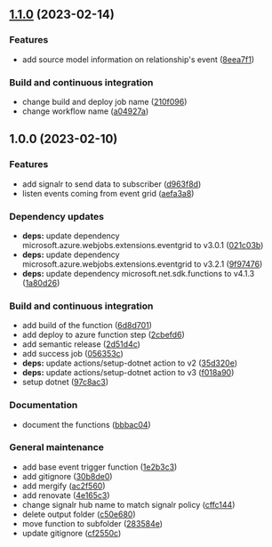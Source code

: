 ## [1.1.0](https://github.com/SmartOperatingBlock/digitaltwins-event-endpoint/compare/1.0.0...1.1.0) (2023-02-14)


### Features

* add source model information on relationship's event ([8eea7f1](https://github.com/SmartOperatingBlock/digitaltwins-event-endpoint/commit/8eea7f1e0c4c000469d0f3dda8dac6214e9864e5))


### Build and continuous integration

* change build and deploy job name ([210f096](https://github.com/SmartOperatingBlock/digitaltwins-event-endpoint/commit/210f09664173824e53aacd3bbda13a0ab713c74b))
* change workflow name ([a04927a](https://github.com/SmartOperatingBlock/digitaltwins-event-endpoint/commit/a04927a7524cdc5a7569edeb8b325484a429d6c2))

## 1.0.0 (2023-02-10)


### Features

* add signalr to send data to subscriber ([d963f8d](https://github.com/SmartOperatingBlock/digitaltwins-event-endpoint/commit/d963f8dfa650c91f212d93633eb990c144d42971))
* listen events coming from event grid ([aefa3a8](https://github.com/SmartOperatingBlock/digitaltwins-event-endpoint/commit/aefa3a8e20b99d378963d8e201730eeb7a0dd893))


### Dependency updates

* **deps:** update dependency microsoft.azure.webjobs.extensions.eventgrid to v3.0.1 ([021c03b](https://github.com/SmartOperatingBlock/digitaltwins-event-endpoint/commit/021c03b80da08b49ca75cabed62cccd35104a4c7))
* **deps:** update dependency microsoft.azure.webjobs.extensions.eventgrid to v3.2.1 ([9f97476](https://github.com/SmartOperatingBlock/digitaltwins-event-endpoint/commit/9f9747642b968c116e98ad9f2d5da7141a2c6429))
* **deps:** update dependency microsoft.net.sdk.functions to v4.1.3 ([1a80d26](https://github.com/SmartOperatingBlock/digitaltwins-event-endpoint/commit/1a80d26295589b01cf42ae1c4503ee1b49461fea))


### Build and continuous integration

* add build of the function ([6d8d701](https://github.com/SmartOperatingBlock/digitaltwins-event-endpoint/commit/6d8d7016306eeef79d9b75441ea93ad8297b2150))
* add deploy to azure function step ([2cbefd6](https://github.com/SmartOperatingBlock/digitaltwins-event-endpoint/commit/2cbefd6e8a308520a92a6ad081c15f850a45c726))
* add semantic release ([2d51d4c](https://github.com/SmartOperatingBlock/digitaltwins-event-endpoint/commit/2d51d4c5924613a4891486e0f9bf8cd6531aabe4))
* add success job ([056353c](https://github.com/SmartOperatingBlock/digitaltwins-event-endpoint/commit/056353c553aaeb860fdc2fef5aa031a0d420e586))
* **deps:** update actions/setup-dotnet action to v2 ([35d320e](https://github.com/SmartOperatingBlock/digitaltwins-event-endpoint/commit/35d320e197ded77839c8386f9c4f35469fc784b6))
* **deps:** update actions/setup-dotnet action to v3 ([f018a90](https://github.com/SmartOperatingBlock/digitaltwins-event-endpoint/commit/f018a90aeba9bb4d8f69eea539d5aee619af7723))
* setup dotnet ([97c8ac3](https://github.com/SmartOperatingBlock/digitaltwins-event-endpoint/commit/97c8ac3fa0ecca052f3190d8faea5635630482c6))


### Documentation

* document the functions ([bbbac04](https://github.com/SmartOperatingBlock/digitaltwins-event-endpoint/commit/bbbac0433f14311e5096736305706e7e58cee3ed))


### General maintenance

* add base event trigger function ([1e2b3c3](https://github.com/SmartOperatingBlock/digitaltwins-event-endpoint/commit/1e2b3c38cdde4e4467965173c695251ba813841b))
* add gitignore ([30b8de0](https://github.com/SmartOperatingBlock/digitaltwins-event-endpoint/commit/30b8de04f552c3fcc72002e65ae0ab959f36d9e9))
* add mergify ([ac2f560](https://github.com/SmartOperatingBlock/digitaltwins-event-endpoint/commit/ac2f560c6209b9f5d7178b3c978e919d5388ad51))
* add renovate ([4e165c3](https://github.com/SmartOperatingBlock/digitaltwins-event-endpoint/commit/4e165c3202775c2ed397b9a5c62c6d6eea616bab))
* change signalr hub name to match signalr policy ([cffc144](https://github.com/SmartOperatingBlock/digitaltwins-event-endpoint/commit/cffc144b0fc75a5a6106a7b9f593e29dc70b572b))
* delete output folder ([c50e680](https://github.com/SmartOperatingBlock/digitaltwins-event-endpoint/commit/c50e680b084cbd9e01a176e95d11fcc3941cae9d))
* move function to subfolder ([283584e](https://github.com/SmartOperatingBlock/digitaltwins-event-endpoint/commit/283584e0fd9c323d489ab3660e5e915adbe1c1c5))
* update gitignore ([cf2550c](https://github.com/SmartOperatingBlock/digitaltwins-event-endpoint/commit/cf2550ca337d656ce52e1bf7259d8d55a1bb4671))
